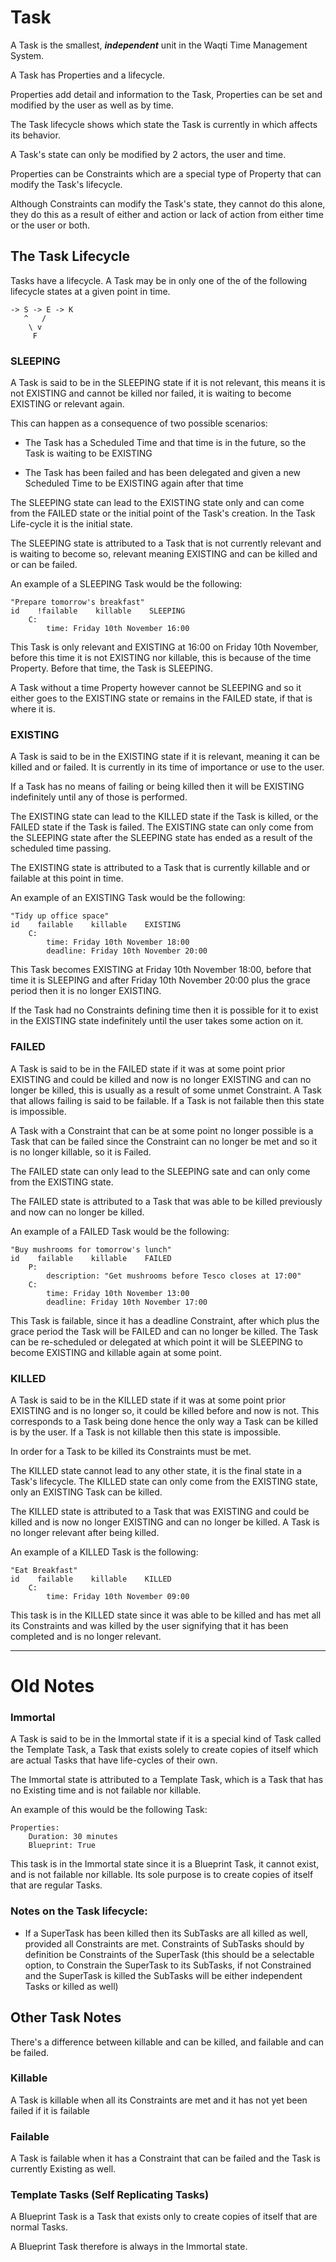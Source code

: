 # Task

A Task is the smallest, ***independent*** unit in the Waqti Time Management System.

A Task has Properties and a lifecycle.

Properties add detail and information to the Task, Properties can be set and modified by the user as well as by time.

The Task lifecycle shows which state the Task is currently in which affects its behavior.

A Task's state can only be modified by 2 actors, the user and time.

Properties can be Constraints which are a special type of Property that can modify the Task's lifecycle.

Although Constraints can modify the Task's state, they cannot do this alone, they do this as a result of either and 
action or lack of action from either time or the user or both.

## The Task Lifecycle

Tasks have a lifecycle. A Task may be in only one of the of the following lifecycle states at a given point in time.

    -> S -> E -> K
       ^   /
        \ v
         F 

### SLEEPING

A Task is said to be in the SLEEPING state if it is not relevant, this means it is not EXISTING and cannot be killed 
nor failed, it is waiting to become EXISTING or relevant again.

This can happen as a consequence of two possible scenarios:

* The Task has a Scheduled Time and that time is in the future, so the Task is waiting to be EXISTING

* The Task has been failed and has been delegated and given a new Scheduled Time to be EXISTING again after that time

The SLEEPING state can lead to the EXISTING state only and can come from the FAILED state or the initial point of 
the Task's creation. In the Task Life-cycle it is the initial state.

The SLEEPING state is attributed to a Task that is not currently relevant and is waiting to become so, relevant 
meaning EXISTING and can be killed and or can be failed.

An example of a SLEEPING Task would be the following:

    "Prepare tomorrow's breakfast"
    id    !failable    killable    SLEEPING
        C:
            time: Friday 10th November 16:00
            
This Task is only relevant and EXISTING at 16:00 on Friday 10th November, before this time it is not EXISTING nor 
killable, this is because of the time Property. Before that time, the Task is SLEEPING.

A Task without a time Property however cannot be SLEEPING and so it either goes to the EXISTING state or remains in 
the FAILED state, if that is where it is.

### EXISTING

A Task is said to be in the EXISTING state if it is relevant, meaning it can be killed and or failed. It is currently
 in its time of importance or use to the user.
 
If a Task has no means of failing or being killed then it will be EXISTING indefinitely until any of those is 
performed.
 
The EXISTING state can lead to the KILLED state if the Task is killed, or the FAILED state if the Task is failed. 
The EXISTING state can only come from the SLEEPING state after the SLEEPING state has ended as a result of the 
scheduled time passing.
 
The EXISTING state is attributed to a Task that is currently killable and or failable at this point in time.
 
An example of an EXISTING Task would be the following:

    "Tidy up office space"  
    id    failable    killable    EXISTING
        C:
            time: Friday 10th November 18:00
            deadline: Friday 10th November 20:00
            
This Task becomes EXISTING at Friday 10th November 18:00, before that time it is SLEEPING and after Friday 10th 
November 20:00 plus the grace period then it is no longer EXISTING.
            
 If the Task had no Constraints defining time then it is possible for it to exist in the EXISTING state indefinitely 
 until the user takes some action on it.

### FAILED

A Task is said to be in the FAILED state if it was at some point prior EXISTING and could be killed and now is no 
longer EXISTING and can no longer be killed, this is usually as a result of some unmet Constraint. A Task that allows
failing is said to be failable. If a Task is not failable then this state is impossible.

A Task with a Constraint that can be at some point no longer possible is a Task that can be failed since the Constraint can no longer
be met and so it is no longer killable, so it is Failed.

The FAILED state can only lead to the SLEEPING sate and can only come from the EXISTING state.

The FAILED state is attributed to a Task that was able to be killed previously and now can no longer be killed.

An example of a FAILED Task would be the following:

    "Buy mushrooms for tomorrow's lunch"
    id    failable    killable    FAILED
        P:
            description: "Get mushrooms before Tesco closes at 17:00"
        C:
            time: Friday 10th November 13:00
            deadline: Friday 10th November 17:00
            
This Task is failable, since it has a deadline Constraint, after which plus the grace period the Task will be FAILED 
and can no longer be killed. The Task can be re-scheduled or delegated at which point it will be SLEEPING to become 
EXISTING and killable again at some point.

### KILLED

A Task is said to be in the KILLED state if it was at some point prior EXISTING and is no longer so, it could be 
killed before and now is not. This corresponds to a Task being done hence the only way a Task can be killed is by the
user. If a Task is not killable then this state is impossible.
 
In order for a Task to be killed its Constraints must be met.

The KILLED state cannot lead to any other state, it is the final state in a Task's lifecycle. The KILLED state can 
only come from the EXISTING state, only an EXISTING Task can be killed.

The KILLED state is attributed to a Task that was EXISTING and could be killed and is now no longer EXISTING and can 
no longer be killed. A Task is no longer relevant after being killed.

An example of a KILLED Task is the following:

    "Eat Breakfast"
    id    failable    killable    KILLED
        C:
            time: Friday 10th November 09:00
            
This task is in the KILLED state since it was able to be killed and has met all its Constraints and was killed by the 
user signifying that it has been completed and is no longer relevant.

---------------------------------------------------------------------------------------------------------------------------

# Old Notes

### Immortal

A Task is said to be in the Immortal state if it is a special kind of Task called the Template Task, a Task that 
exists solely to create copies of itself which are actual Tasks that have life-cycles of their own.

The Immortal state is attributed to a Template Task, which is a Task that has no Existing time and is not failable nor 
killable.

An example of this would be the following Task:

    Properties:
        Duration: 30 minutes
        Blueprint: True

This task is in the Immortal state since it is a Blueprint Task, it cannot exist, and is not failable nor killable. 
Its sole purpose is to create copies of itself that are regular Tasks.

### Notes on the Task lifecycle:

* If a SuperTask has been killed then its SubTasks are all killed as well, provided all Constraints are met. Constraints of SubTasks
 should by definition be Constraints of the SuperTask (this should be a selectable option, to Constrain the SuperTask to its SubTasks,
  if not Constrained and the SuperTask is killed the SubTasks will be either independent Tasks or killed as well)

## Other Task Notes

There's a difference between killable and can be killed, and failable and can be failed.

### Killable

A Task is killable when all its Constraints are met and it has not yet been failed if it is failable

### Failable

A Task is failable when it has a Constraint that can be failed and the Task is currently Existing as well.

### Template Tasks (Self Replicating Tasks)

A Blueprint Task is a Task that exists only to create copies of itself that are normal Tasks.

A Blueprint Task therefore is always in the Immortal state.

